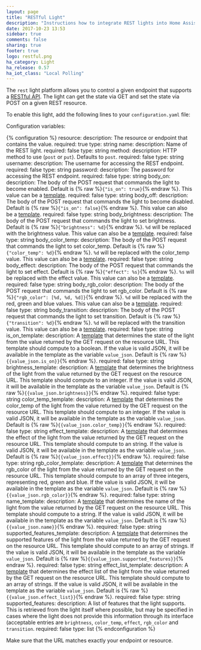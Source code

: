 ```yaml
---
layout: page
title: "RESTful Light"
description: "Instructions how to integrate REST lights into Home Assistant."
date: 2017-10-23 13:53
sidebar: true
comments: false
sharing: true
footer: true
logo: restful.png
ha_category: Light
ha_release: 0.57
ha_iot_class: "Local Polling"
---
```



The `rest` light platform allows you to control a given endpoint that supports a [RESTful API](https://en.wikipedia.org/wiki/Representational_state_transfer). The light can get the state via GET and set the state via POST on a given REST resource.

To enable this light, add the following lines to your `configuration.yaml` file:


Configuration variables:

{% configuration %}
  resource:
    description: The resource or endpoint that contains the value.
    required: true
    type: string
  name:
    description: Name of the REST light.
    required: false
    type: string
  method:
    description: HTTP method to use (`post` or `put`). Defaults to `post`.
    required: false
    type: string
  username:
    description: The username for accessing the REST endpoint.
    required: false
    type: string
  password:
    description: The password for accessing the REST endpoint.
    required: false
    type: string
  body_on:
    description: The body of the POST request that commands the light to become enabled. Default is {% raw %}`{"is_on": true}`{% endraw %}. This value can be a [template](/topics/templating/).
    required: false
    type: string
  body_off:
    description: The body of the POST request that commands the light to become disabled. Default is {% raw %}`{"is_on": false}`{% endraw %}. This value can also be a [template](/topics/templating/).
    required: false
    type: string
  body_brightness:
    description: The body of the POST request that commands the light to set brightness. Default is {% raw %}`{"brightness": %d}`{% endraw %}. `%d` will be replaced with the brightness value. This value can also be a [template](/topics/templating/).
    required: false
    type: string
  body_color_temp:
    description: The body of the POST request that commands the light to set color_temp. Default is {% raw %}`{"color_temp": %d}`{% endraw %}. `%d` will be replaced with the color_temp value. This value can also be a [template](/topics/templating/).
    required: false
    type: string
  body_effect:
    description: The body of the POST request that commands the light to set effect. Default is {% raw %}`{"effect": %s}`{% endraw %}. `%s` will be replaced with the effect value. This value can also be a [template](/topics/templating/).
    required: false
    type: string
  body_rgb_color:
    description: The body of the POST request that commands the light to set rgb_color. Default is {% raw %}`{"rgb_color": [%d, %d, %d]}`{% endraw %}. `%d` will be replaced with the red, green and blue values. This value can also be a [template](/topics/templating/).
    required: false
    type: string
  body_transition:
    description: The body of the POST request that commands the light to set transition. Default is {% raw %}`{"transition": %d}`{% endraw %}. `%d` will be replaced with the transition value. This value can also be a [template](/topics/templating/).
    required: false
    type: string
  is_on_template:
    description: A [template](/docs/configuration/templating/#processing-incoming-data) that determines the state of the light from the value returned by the GET
     request on the resource URL. This template should compute to a boolean. If the value is valid JSON, it will be available in the template as the variable `value_json`. Default is {% raw %}`{{value_json.is_on}}`{% endraw %}.
    required: false
    type: string
  brightness_template:
    description: A [template](/docs/configuration/templating/#processing-incoming-data) that determines the brightness of the light from the value returned by the GET
 request on the resource URL. This template should compute to an integer. If the value is valid JSON, it will be available in the template as the variable `value_json`. Default is {% raw %}`{{value_json.brightness}}`{% endraw %}.
    required: false
    type: string
  color_temp_template:
    description: A [template](/docs/configuration/templating/#processing-incoming-data) that determines the color_temp of the light from the value returned by the GET
 request on the resource URL. This template should compute to an integer. If the value is valid JSON, it will be available in the template as the variable `value_json`. Default is {% raw %}`{{value_json.color_temp}}`{% endraw %}.
    required: false
    type: string
  effect_template:
    description: A [template](/docs/configuration/templating/#processing-incoming-data) that determines the effect of the light from the value returned by the GET
request on the resource URL. This template should compute to an string. If the value is valid JSON, it will be available in the template as the variable `value_json`. Default is {% raw %}`{{value_json.effect}}`{% endraw %}.
    required: false
    type: string
  rgb_color_template:
    description: A [template](/docs/configuration/templating/#processing-incoming-data) that determines the rgb_color of the light from the value returned by the GET
  request on the resource URL. This template should compute to an array of three integers, representing red, green and blue. If the value is valid JSON, it will be available in the template as the variable `value_json`. Default is {% raw %}`{{value_json.rgb_color}}`{% endraw %}.
    required: false
    type: string
  name_template:
    description: A [template](/docs/configuration/templating/#processing-incoming-data) that determines the name of the light from the value returned by the GET
request on the resource URL. This template should compute to a string. If the value is valid JSON, it will be available in the template as the variable `value_json`. Default is {% raw %}`{{value_json.name}}`{% endraw %}.
    required: false
    type: string
  supported_features_template:
    description: A [template](/docs/configuration/templating/#processing-incoming-data) that determines the supported features of the light from the value returned by the GET
request on the resource URL. This template should compute to an array of strings. If the value is valid JSON, it will be available in the template as the variable `value_json`. Default is {% raw %}`{{value_json.supported_features}}`{% endraw %}.
    required: false
    type: string
  effect_list_template:
    description: A [template](/docs/configuration/templating/#processing-incoming-data) that determines the effect list of the light from the value returned by the GET
request on the resource URL. This template should compute to an array of strings. If the value is valid JSON, it will be available in the template as the variable `value_json`. Default is {% raw %}`{{value_json.effect_list}}`{% endraw %}.
    required: false
    type: string
  supported_features:
    description: A list of features that the light supports. This is retrieved from the light itself where possible, but may be specified in cases where the light does not provide this information through its interface (acceptable entries are `brightness`, `color_temp`, `effect`, `rgb_color` and `transition`.
    required: false
    type: list
{% endconfiguration %}

<p class='note warning'>
Make sure that the URL matches exactly your endpoint or resource.
</p>
